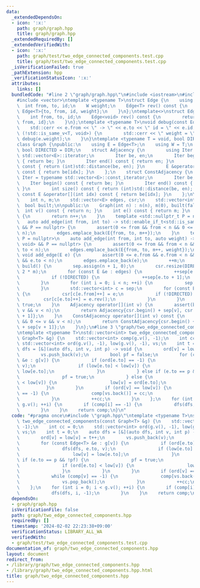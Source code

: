 ```yaml
---
data:
  _extendedDependsOn:
  - icon: ':x:'
    path: graph/graph.hpp
    title: graph/graph.hpp
  _extendedRequiredBy: []
  _extendedVerifiedWith:
  - icon: ':x:'
    path: graph/test/two_edge_connected_components.test.cpp
    title: graph/test/two_edge_connected_components.test.cpp
  _isVerificationFailed: true
  _pathExtension: hpp
  _verificationStatusIcon: ':x:'
  attributes:
    links: []
  bundledCode: "#line 2 \"graph/graph.hpp\"\n#include <iostream>\n#include <cassert>\n\
    #include <vector>\ntemplate <typename T>\nstruct Edge {\n    using W = T;\n  \
    \  int from, to, id;\n    W weight;\n    Edge<T> rev() const {\n        return\
    \ Edge<T>{to, from, id, weight};\n    }\n};\ntemplate<>\nstruct Edge<void> {\n\
    \    int from, to, id;\n    Edge<void> rev() const {\n        return Edge<void>{to,\
    \ from, id};\n    }\n};\ntemplate <typename T>\nvoid debug(const Edge<T> &e) {\n\
    \    std::cerr << e.from << \" -> \" << e.to << \" id = \" << e.id;\n    if constexpr\
    \ (!std::is_same_v<T, void>) {\n        std::cerr << \" weight = \";\n       \
    \ debug(e.weight);\n    }\n}\ntemplate <typename T = void, bool DIR = false>\n\
    class Graph {\npublic:\n    using E = Edge<T>;\n    using W = T;\n    static constexpr\
    \ bool DIRECTED = DIR;\n    struct Adjacency {\n        using Iter = typename\
    \ std::vector<E>::iterator;\n        Iter be, en;\n        Iter begin() const\
    \ { return be; }\n        Iter end() const { return en; }\n        int size()\
    \ const { return (int)std::distance(be, en); }\n        E &operator[](int idx)\
    \ const { return be[idx]; }\n    };\n    struct ConstAdjacency {\n        using\
    \ Iter = typename std::vector<E>::const_iterator;\n        Iter be, en;\n    \
    \    Iter begin() const { return be; }\n        Iter end() const { return en;\
    \ }\n        int size() const { return (int)std::distance(be, en); }\n       \
    \ const E &operator[](int idx) const { return be[idx]; }\n    };\n\nprivate:\n\
    \    int n, m;\n    std::vector<E> edges, csr;\n    std::vector<int> sep;\n  \
    \  bool built;\n\npublic:\n    Graph(int n) : n(n), m(0), built(false) {}\n  \
    \  int v() const { return n; }\n    int e() const { return m; }\n    int add_vertex()\
    \ {\n        return n++;\n    }\n    template <std::nullptr_t P = nullptr>\n \
    \   auto add_edge(int from, int to) -> std::enable_if_t<std::is_same_v<T, void>\
    \ && P == nullptr> {\n        assert(0 <= from && from < n && 0 <= to && to <\
    \ n);\n        edges.emplace_back(E{from, to, m++});\n    }\n    template <std::nullptr_t\
    \ P = nullptr>\n    auto add_edge(int from, int to, auto weight) -> std::enable_if_t<!std::is_same_v<T,\
    \ void> && P == nullptr> {\n        assert(0 <= from && from < n && 0 <= to &&\
    \ to < n);\n        edges.emplace_back(E{from, to, m++, weight});\n    }\n   \
    \ void add_edge(E e) {\n        assert(0 <= e.from && e.from < n && 0 <= e.to\
    \ && e.to < n);\n        edges.emplace_back(e);\n        ++m;\n    }\n    void\
    \ build() {\n        sep.assign(n + 1, 0);\n        csr.resize(DIRECTED ? m :\
    \ 2 * m);\n        for (const E &e : edges) {\n            ++sep[e.from + 1];\n\
    \            if (!DIRECTED) {\n                ++sep[e.to + 1];\n            }\n\
    \        }\n        for (int i = 0; i < n; ++i) {\n            sep[i + 1] += sep[i];\n\
    \        }\n        std::vector<int> c = sep;\n        for (const E &e : edges)\
    \ {\n            csr[c[e.from]++] = e;\n            if (!DIRECTED) {\n       \
    \         csr[c[e.to]++] = e.rev();\n            }\n        }\n        built =\
    \ true;\n    }\n    Adjacency operator[](int v) {\n        assert(built && 0 <=\
    \ v && v < n);\n        return Adjacency{csr.begin() + sep[v], csr.begin() + sep[v\
    \ + 1]};\n    }\n    ConstAdjacency operator[](int v) const {\n        assert(built\
    \ && 0 <= v && v < n);\n        return ConstAdjacency{csr.begin() + sep[v], csr.begin()\
    \ + sep[v + 1]};\n    }\n};\n#line 3 \"graph/two_edge_connected_components.hpp\"\
    \ntemplate <typename T>\nstd::vector<int> two_edge_connected_components(const\
    \ Graph<T> &g) {\n    std::vector<int> comp(g.v(), -1);\n    int cc = 0;\n   \
    \ std::vector<int> ord(g.v(), -1), low(g.v(), -1), vs;\n    int t = 0;\n    auto\
    \ dfs = [&](auto dfs, int v, int p) -> void {\n        ord[v] = low[v] = t++;\n\
    \        vs.push_back(v);\n        bool pf = false;\n        for (const Edge<T>\
    \ &e : g[v]) {\n            if (ord[e.to] == -1) {\n                dfs(dfs, e.to,\
    \ v);\n                if (low[e.to] < low[v]) {\n                    low[v] =\
    \ low[e.to];\n                }\n            } else if (e.to == p && !pf) {\n\
    \                pf = true;\n            } else {\n                if (ord[e.to]\
    \ < low[v]) {\n                    low[v] = ord[e.to];\n                }\n  \
    \          }\n        }\n        if (ord[v] == low[v]) {\n            while (comp[v]\
    \ == -1) {\n                comp[vs.back()] = cc;\n                vs.pop_back();\n\
    \            }\n            ++cc;\n        }\n    };\n    for (int i = 0; i <\
    \ g.v(); ++i) {\n        if (comp[i] == -1) {\n            dfs(dfs, i, -1);\n\
    \        }\n    }\n    return comp;\n}\n"
  code: "#pragma once\n#include \"graph.hpp\"\ntemplate <typename T>\nstd::vector<int>\
    \ two_edge_connected_components(const Graph<T> &g) {\n    std::vector<int> comp(g.v(),\
    \ -1);\n    int cc = 0;\n    std::vector<int> ord(g.v(), -1), low(g.v(), -1),\
    \ vs;\n    int t = 0;\n    auto dfs = [&](auto dfs, int v, int p) -> void {\n\
    \        ord[v] = low[v] = t++;\n        vs.push_back(v);\n        bool pf = false;\n\
    \        for (const Edge<T> &e : g[v]) {\n            if (ord[e.to] == -1) {\n\
    \                dfs(dfs, e.to, v);\n                if (low[e.to] < low[v]) {\n\
    \                    low[v] = low[e.to];\n                }\n            } else\
    \ if (e.to == p && !pf) {\n                pf = true;\n            } else {\n\
    \                if (ord[e.to] < low[v]) {\n                    low[v] = ord[e.to];\n\
    \                }\n            }\n        }\n        if (ord[v] == low[v]) {\n\
    \            while (comp[v] == -1) {\n                comp[vs.back()] = cc;\n\
    \                vs.pop_back();\n            }\n            ++cc;\n        }\n\
    \    };\n    for (int i = 0; i < g.v(); ++i) {\n        if (comp[i] == -1) {\n\
    \            dfs(dfs, i, -1);\n        }\n    }\n    return comp;\n}"
  dependsOn:
  - graph/graph.hpp
  isVerificationFile: false
  path: graph/two_edge_connected_components.hpp
  requiredBy: []
  timestamp: '2024-02-02 22:23:38+09:00'
  verificationStatus: LIBRARY_ALL_WA
  verifiedWith:
  - graph/test/two_edge_connected_components.test.cpp
documentation_of: graph/two_edge_connected_components.hpp
layout: document
redirect_from:
- /library/graph/two_edge_connected_components.hpp
- /library/graph/two_edge_connected_components.hpp.html
title: graph/two_edge_connected_components.hpp
---
```


